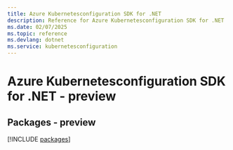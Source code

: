 ```yaml
---
title: Azure Kubernetesconfiguration SDK for .NET
description: Reference for Azure Kubernetesconfiguration SDK for .NET
ms.date: 02/07/2025
ms.topic: reference
ms.devlang: dotnet
ms.service: kubernetesconfiguration
---
```

# Azure Kubernetesconfiguration SDK for .NET - preview
## Packages - preview
[!INCLUDE [packages](kubernetesconfiguration-index.md)]